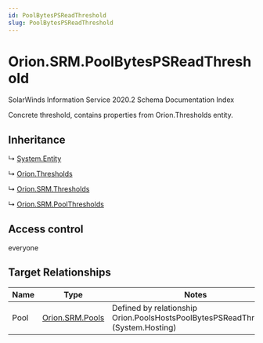 ```yaml
---
id: PoolBytesPSReadThreshold
slug: PoolBytesPSReadThreshold
---
```


# Orion.SRM.PoolBytesPSReadThreshold

SolarWinds Information Service 2020.2 Schema Documentation Index

Concrete threshold, contains properties from Orion.Thresholds entity.

## Inheritance

↳ [System.Entity](./../System/Entity)

↳ [Orion.Thresholds](./../Orion/Thresholds)

↳ [Orion.SRM.Thresholds](./../Orion.SRM/Thresholds)

↳ [Orion.SRM.PoolThresholds](./../Orion.SRM/PoolThresholds)

## Access control

everyone

## Target Relationships

| Name | Type | Notes |
| ------ | ------ | ------ |
| Pool | [Orion.SRM.Pools](./../Orion.SRM/Pools) | Defined by relationship Orion.PoolsHostsPoolBytesPSReadThreshold (System.Hosting) |

